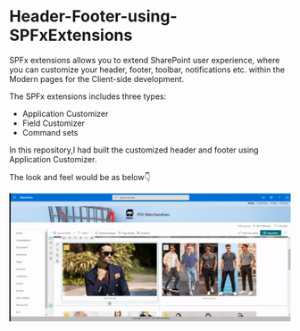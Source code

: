 # Header-Footer-using-SPFxExtensions
SPFx extensions allows you to extend SharePoint user experience, where you can customize your header, footer, toolbar, notifications etc. within the Modern pages for the Client-side development.

The SPFx extensions includes three types:

- Application Customizer
- Field Customizer
- Command sets

In this repository,I had built the customized header and footer using Application Customizer.

The look and feel would be as below:point_down:

![](https://github.com/Poojitha-Chandra/header-footer-using-SPFxExtensions/blob/main/imgs/appextension.jpeg)
